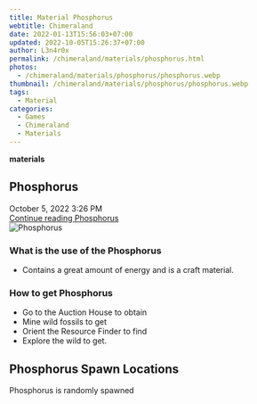 ```yaml
---
title: Material Phosphorus
webtitle: Chimeraland
date: 2022-01-13T15:56:03+07:00
updated: 2022-10-05T15:26:37+07:00
author: L3n4r0x
permalink: /chimeraland/materials/phosphorus.html
photos:
  - /chimeraland/materials/phosphorus/phosphorus.webp
thumbnail: /chimeraland/materials/phosphorus/phosphorus.webp
tags:
  - Material
categories:
  - Games
  - Chimeraland
  - Materials
---
```


<section id="bootstrap-wrapper">
  <link
    rel="stylesheet"
    href="https://cdn.statically.io/gh/dimaslanjaka/Web-Manajemen/40ac3225/css/bootstrap-4.5-wrapper.css"
  />
  <div
    class="row g-0 border rounded overflow-hidden flex-md-row mb-4 shadow-sm position-relative"
  >
    <div class="col p-4 d-flex flex-column position-static">
      <strong class="d-inline-block mb-2 text-success">materials</strong>
      <h2 class="mb-0">Phosphorus</h2>
      <div class="mb-1 text-muted">October 5, 2022 3:26 PM</div>
      <a
        href="/chimeraland/materials/phosphorus.html"
        class="stretched-link d-none"
        >Continue reading Phosphorus</a
      >
    </div>
    <div class="col-auto d-none d-lg-block">
      <img
        src="/chimeraland/materials/phosphorus/phosphorus.webp"
        alt="Phosphorus"
      />
    </div>
  </div>
  <div class="row">
    <div class="col-lg-6 col-12 mb-2">
      <div class="card">
        <div class="card-body">
          <h3 class="card-title">What is the use of the Phosphorus</h3>
          <div class="card-text">
            <ul>
              <li>
                Contains a great amount of energy and is a craft material.
              </li>
            </ul>
          </div>
        </div>
      </div>
    </div>
    <div class="col-lg-6 col-12 mb-2">
      <div class="card">
        <div class="card-body">
          <h3 class="card-title">How to get Phosphorus</h3>
          <div class="card-text">
            <ul>
              <li>Go to the Auction House to obtain</li>
              <li>Mine wild fossils to get</li>
              <li>Orient the Resource Finder to find</li>
              <li>Explore the wild to get.</li>
            </ul>
          </div>
        </div>
      </div>
    </div>
    <div class="col-12 mb-2">
      <h2>Phosphorus Spawn Locations</h2>
      <p>Phosphorus is randomly spawned</p>
    </div>
  </div>
</section>